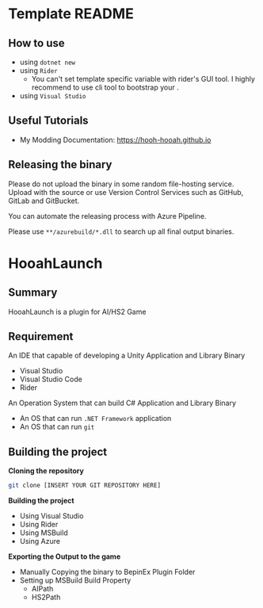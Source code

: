 ﻿# Template README

## How to use

* using `dotnet new`
* using `Rider`
  * You can't set template specific variable with rider's GUI tool. I highly recommend to use cli tool to bootstrap your .
* using `Visual Studio`

## Useful Tutorials

* My Modding Documentation: https://hooh-hooah.github.io

## Releasing the binary

Please do not upload the binary in some random file-hosting service. Upload with the source or use Version Control Services such as GitHub, GitLab and GitBucket.

You can automate the releasing process with Azure Pipeline. 

Please use `**/azurebuild/*.dll` to search up all final output binaries.

# HooahLaunch

## Summary

HooahLaunch is a plugin for AI/HS2 Game

## Requirement

An IDE that capable of developing a Unity Application and Library Binary

* Visual Studio 
* Visual Studio Code
* Rider

An Operation System that can build C# Application and Library Binary

* An OS that can run `.NET Framework` application
* An OS that can run `git`

## Building the project

**Cloning the repository**

```bash
git clone [INSERT YOUR GIT REPOSITORY HERE]
```

**Building the project**

* Using Visual Studio
* Using Rider
* Using MSBuild
* Using Azure

**Exporting the Output to the game**

* Manually Copying the binary to BepinEx Plugin Folder
* Setting up MSBuild Build Property
  * AIPath
  * HS2Path

